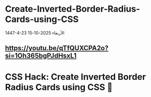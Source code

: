 # Create-Inverted-Border-Radius-Cards-using-CSS
1447-4-23 الأربعاء  2025-10-15
## https://youtu.be/qTfQUXCPA2o?si=1Oh365bgPJdHsxL1
# CSS Hack: Create Inverted Border Radius Cards using CSS 🎨
